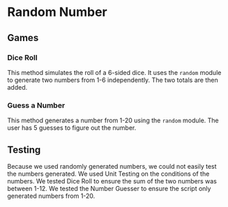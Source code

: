 # Random Number

## Games

### Dice Roll
This method simulates the roll of a 6-sided dice.
It uses the ```random``` module to generate two numbers from 1-6 independently. 
The two totals are then added.

### Guess a Number
This method generates a number from 1-20 using the ```random``` module.
The user has 5 guesses to figure out the number.

## Testing
Because we used randomly generated numbers, we could not easily test the numbers generated.
We used Unit Testing on the conditions of the numbers.
We tested Dice Roll to ensure the sum of the two numbers was between 1-12.
We tested the Number Guesser to ensure the script only generated numbers from 1-20.
